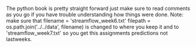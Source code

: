 The python book is pretty straight forward just make sure to read comments as you go if you have trouble understanding how things were done.
Note: make sure that 
filename = 'streamflow_week6.txt'
filepath = os.path.join('../../data', filename)
is changed to where you keep it and to 'streamflow_week7.txt' so you get this assignments predictions not lastweeks.